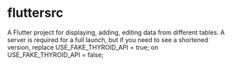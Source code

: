 # fluttersrc

A Flutter project for displaying, adding, editing data from different tables.
A server is required for a full launch, but if you need to see a shortened version, replace USE_FAKE_THYROID_API = true; on USE_FAKE_THYROID_API = false;

